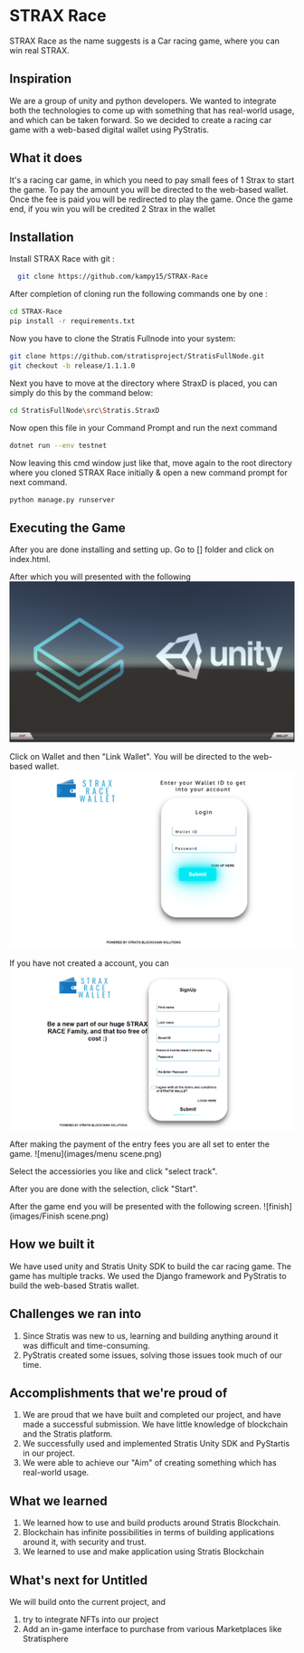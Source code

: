 
# STRAX Race

STRAX Race as the name suggests is a Car racing game, where you can win real STRAX.


## Inspiration
We are a group of unity and python developers. We wanted to integrate both the technologies to come up with something that has real-world usage, and which can be taken forward. So we decided to create a racing car game with a web-based digital wallet using PyStratis.

## What it does
It's a racing car game, in which you need to pay small fees of 1 Strax to start the game. To pay the amount you will be directed to the web-based wallet. Once the fee is paid you will be redirected to play the game. Once the game end, if you win you will be credited 2 Strax in the wallet

## Installation

Install STRAX Race with git :
```bash
  git clone https://github.com/kampy15/STRAX-Race
```
After completion of cloning run the following commands one by one :
```bash
cd STRAX-Race
pip install -r requirements.txt
```
Now you have to clone the Stratis Fullnode into your system:
```bash
git clone https://github.com/stratisproject/StratisFullNode.git
git checkout -b release/1.1.1.0
```
Next you have to move at the directory where StraxD is placed,
you can simply do this by the command below:
```bash
cd StratisFullNode\src\Stratis.StraxD
```
Now open this file in your Command Prompt and run the next command
```bash
dotnet run --env testnet
```
Now leaving this cmd window just like that, move again to the root directory where you cloned STRAX Race initially & open a new command prompt for next command.
```bash
python manage.py runserver
```

## Executing the Game
After you are done installing and setting up. Go to [] folder and click on index.html.

After which you will presented with the following
![game1](images/Game1.png)

Click on Wallet and then "Link Wallet". You will be directed to the web-based wallet.
![login](images/Login.png)

If you have not created a account, you can 
![signup](images/Signup.png)

After making the payment of the entry fees you are all set to enter the game.
![menu](images/menu scene.png)

Select the accessiories you like and click "select track".

After you are done with the selection, click "Start".

After the game end you will be presented with the following screen.
![finish](images/Finish scene.png)

## How we built it
We have used unity and Stratis Unity SDK to build the car racing game. The game has multiple tracks. We used the Django framework and PyStratis to build the web-based Stratis wallet.

## Challenges we ran into
1. Since Stratis was new to us, learning and building anything around it was difficult and time-consuming.
2. PyStratis created some issues, solving those issues took much of our time.

## Accomplishments that we're proud of
1. We are proud that we have built and completed our project, and have made a successful submission. We have little knowledge of blockchain and the Stratis platform.
2. We successfully used and implemented Stratis Unity SDK and PyStartis in our project.
3. We were able to achieve our "Aim" of creating something which has real-world usage.

## What we learned
1. We learned how to use and build products around Stratis Blockchain.
2. Blockchain has infinite possibilities in terms of building applications around it, with security and trust.
3. We learned to use and make application using Stratis Blockchain

## What's next for Untitled
We will build onto the current project, and 
1. try to integrate NFTs into our project
2. Add an in-game interface to purchase from various Marketplaces like Stratisphere